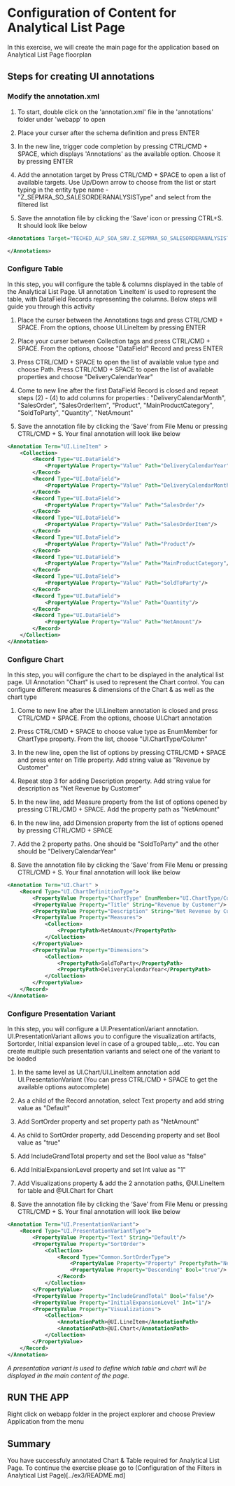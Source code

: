 # Configuration of Content for Analytical List Page
In this exercise, we will create the main page for the application based on Analytical List Page floorplan

## Steps for creating UI annotations

### Modify the annotation.xml
1. To start, double click on the 'annotation.xml' file in the 'annotations' folder under 'webapp' to open

2. Place your curser after the schema definition and press ENTER

3. In the new line, trigger code completion by pressing CTRL/CMD + SPACE, which displays 'Annotations' as the available option. Choose it by pressing ENTER

4. Add the annotation target by Press CTRL/CMD + SPACE to open a list of available targets. Use Up/Down arrow to choose from the list or start typing in the entity type name - "Z_SEPMRA_SO_SALESORDERANALYSISType" and select from the filtered list

5. Save the annotation file by clicking the ‘Save’ icon or pressing CTRL+S. It should look like below
```xml
<Annotations Target="TECHED_ALP_SOA_SRV.Z_SEPMRA_SO_SALESORDERANALYSISType">    

</Annotations>
```

### Configure Table
In this step, you will configure the table & columns displayed in the table of the Analytical List Page. UI annotation ‘LineItem’ is used to represent the table, with DataField Records representing the columns. Below steps will guide you through this activity

1. Place the curser between the Annotations tags and press CTRL/CMD + SPACE. From the options, choose UI.LineItem by pressing ENTER

2. Place your curser between Collection tags and press CTRL/CMD + SPACE. From the options, choose "DataField" Record and press ENTER

3. Press CTRL/CMD + SPACE to open the list of available value type and choose Path. Press CTRL/CMD + SPACE to open the list of available properties and choose "DeliveryCalendarYear"

4. Come to new line after the first DataField Record is closed and repeat steps (2) - (4) to add columns for properties : "DeliveryCalendarMonth", "SalesOrder", "SalesOrderItem", "Product", "MainProductCategory", "SoldToParty", "Quantity", "NetAmount"

5. Save the annotation file by clicking the ‘Save’ from File Menu or pressing CTRL/CMD + S. Your final annotation will look like below
```xml
<Annotation Term="UI.LineItem" >
    <Collection>
        <Record Type="UI.DataField">
            <PropertyValue Property="Value" Path="DeliveryCalendarYear"/>
        </Record>
        <Record Type="UI.DataField">
            <PropertyValue Property="Value" Path="DeliveryCalendarMonth"/>
        </Record>
        <Record Type="UI.DataField">
            <PropertyValue Property="Value" Path="SalesOrder"/>
        </Record>
        <Record Type="UI.DataField">
            <PropertyValue Property="Value" Path="SalesOrderItem"/>
        </Record>
        <Record Type="UI.DataField">
            <PropertyValue Property="Value" Path="Product"/>
        </Record>
        <Record Type="UI.DataField">
            <PropertyValue Property="Value" Path="MainProductCategory"/>
        </Record>
        <Record Type="UI.DataField">
            <PropertyValue Property="Value" Path="SoldToParty"/>
        </Record>
        <Record Type="UI.DataField">
            <PropertyValue Property="Value" Path="Quantity"/>
        </Record>
        <Record Type="UI.DataField">
            <PropertyValue Property="Value" Path="NetAmount"/>
        </Record>
    </Collection>
</Annotation>
```

### Configure Chart
In this step, you will configure the chart to be displayed in the analytical list page. UI Annotation "Chart" is used to represent the Chart control. You can configure different measures & dimensions of the Chart & as well as the chart type

1. Come to new line after the UI.LineItem annotation is closed and press CTRL/CMD + SPACE. From the options, choose UI.Chart annotation

2. Press CTRL/CMD + SPACE to choose value type as EnumMember for ChartType property. From the list, choose "UI.ChartType/Column"

3. In the new line, open the list of options by pressing CTRL/CMD + SPACE and press enter on Title property. Add string value as "Revenue by Customer"

4. Repeat  step 3 for adding Description property. Add string value for description as "Net Revenue by Customer"

5.  In the new line, add Measure property from the list of options opened by pressing CTRL/CMD + SPACE. Add the property path as "NetAmount"

6. In the new line, add Dimension property from the list of options opened by pressing CTRL/CMD + SPACE

7. Add the 2 property paths. One should be "SoldToParty" and the other should be "DeliveryCalendarYear"

8. Save the annotation file by clicking the ‘Save’ from File Menu or pressing CTRL/CMD + S. Your final annotation will look like below
```xml
<Annotation Term="UI.Chart" >
    <Record Type="UI.ChartDefinitionType">
        <PropertyValue Property="ChartType" EnumMember="UI.ChartType/Column"/>
        <PropertyValue Property="Title" String="Revenue by Customer"/>
        <PropertyValue Property="Description" String="Net Revenue by Customer"/>
        <PropertyValue Property="Measures">
            <Collection>
                <PropertyPath>NetAmount</PropertyPath>
            </Collection>
        </PropertyValue>
        <PropertyValue Property="Dimensions">
            <Collection>
                <PropertyPath>SoldToParty</PropertyPath>
                <PropertyPath>DeliveryCalendarYear</PropertyPath>
            </Collection>
        </PropertyValue>
    </Record>
</Annotation>
```

### Configure Presentation Variant
In this step, you will configure a UI.PresentationVariant annotation. UI.PresentationVariant allows you to configure the visualization artifacts, Sortorder, Initial expansion level in case of a grouped table,...etc. You can create multiple such presentation variants and select one of the variant to be loaded

1. In the same level as UI.Chart/UI.LineItem annotation add UI.PresentationVariant (You can press CTRL/CMD + SPACE to get the available options autocomplete)

2. As a child of the Record annotation, select Text property and add string value as "Default"

3. Add SortOrder property and set property path as "NetAmount"

4. As child to SortOrder property, add Descending property and set Bool value as "true"

5. Add IncludeGrandTotal property and set the Bool value as "false"

6. Add InitialExpansionLevel property and set Int value as "1"

7. Add Visualizations property & add the 2 annotation paths, @UI.LineItem for table and @UI.Chart for Chart

8. Save the annotation file by clicking the ‘Save’ from File Menu or pressing CTRL/CMD + S. Your final annotation will look like below
```xml
<Annotation Term="UI.PresentationVariant">
    <Record Type="UI.PresentationVariantType">
        <PropertyValue Property="Text" String="Default"/>
        <PropertyValue Property="SortOrder">
            <Collection>
                <Record Type="Common.SortOrderType">
                    <PropertyValue Property="Property" PropertyPath="NetAmount"/>
                    <PropertyValue Property="Descending" Bool="true"/>
                </Record>
            </Collection>
        </PropertyValue>
        <PropertyValue Property="IncludeGrandTotal" Bool="false"/>
        <PropertyValue Property="InitialExpansionLevel" Int="1"/>
        <PropertyValue Property="Visualizations">
            <Collection>
                <AnnotationPath>@UI.LineItem</AnnotationPath>
                <AnnotationPath>@UI.Chart</AnnotationPath>
            </Collection>
        </PropertyValue>
    </Record>
</Annotation>
```
*A presentation variant is used to define which table and chart will be displayed in the main content of the page.*

## RUN THE APP
Right click on webapp folder in the project explorer and choose Preview Application from the menu

## Summary
You have successfuly annotated Chart & Table required for Analytical List Page. To continue the exercise please go to (Configuration of the Filters in Analytical List Page)[../ex3/README.md]